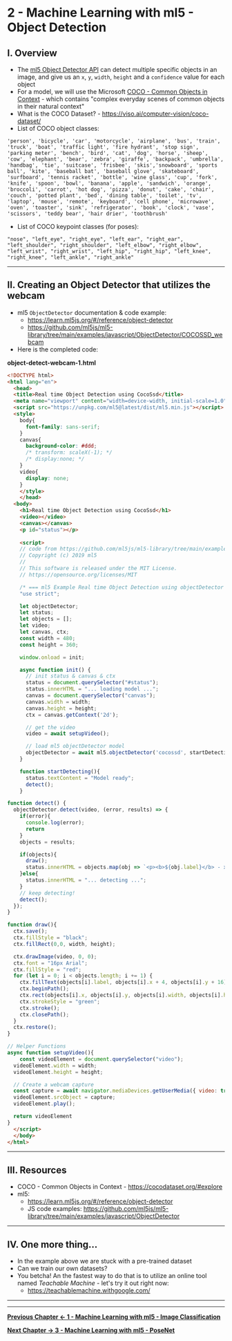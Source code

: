 # 2 - Machine Learning with ml5 - Object Detection

## I. Overview
- The [ml5 Object Detector API](https://learn.ml5js.org/#/reference/object-detector) can detect multiple specific objects in an image, and give us an `x`, `y`, `width`, `height` and a `confidence` value for each object
- For a model, we will use the Microsoft [COCO - Common Objects in Context](https://cocodataset.org/#explore) - which contains "complex everyday scenes of common objects in their natural context"
- What is the COCO Dataset? - https://viso.ai/computer-vision/coco-dataset/
- List of COCO object classes:

`'person', 'bicycle', 'car', 'motorcycle', 'airplane', 'bus', 'train', 'truck', 'boat', 'traffic light', 'fire hydrant', 'stop sign', 'parking meter', 'bench', 'bird', 'cat', 'dog', 'horse', 'sheep', 'cow', 'elephant', 'bear', 'zebra', 'giraffe', 'backpack', 'umbrella', 'handbag', 'tie', 'suitcase', 'frisbee', 'skis','snowboard', 'sports ball', 'kite', 'baseball bat', 'baseball glove', 'skateboard', 'surfboard', 'tennis racket', 'bottle', 'wine glass', 'cup', 'fork', 'knife', 'spoon', 'bowl', 'banana', 'apple', 'sandwich', 'orange', 'broccoli', 'carrot', 'hot dog', 'pizza', 'donut', 'cake', 'chair', 'couch', 'potted plant', 'bed', 'dining table', 'toilet', 'tv', 'laptop', 'mouse', 'remote', 'keyboard', 'cell phone', 'microwave', 'oven', 'toaster', 'sink', 'refrigerator', 'book', 'clock', 'vase', 'scissors', 'teddy bear', 'hair drier', 'toothbrush'`

- List of COCO keypoint classes (for poses):

`"nose", "left_eye", "right_eye", "left_ear", "right_ear", "left_shoulder", "right_shoulder", "left_elbow", "right_elbow", "left_wrist", "right_wrist", "left_hip", "right_hip", "left_knee", "right_knee", "left_ankle", "right_ankle"`

<hr>

## II. Creating an Object Detector that utilizes the webcam

- ml5 `ObjectDetector` documentation & code example:
  - https://learn.ml5js.org/#/reference/object-detector
  - https://github.com/ml5js/ml5-library/tree/main/examples/javascript/ObjectDetector/COCOSSD_webcam
- Here is the completed code:

**object-detect-webcam-1.html**

```html
<!DOCTYPE html>
<html lang="en">
  <head>
  <title>Real time Object Detection using CocoSsd</title>
  <meta name="viewport" content="width=device-width, initial-scale=1.0">
  <script src="https://unpkg.com/ml5@latest/dist/ml5.min.js"></script>
  <style>
    body{
      font-family: sans-serif;
    }
    canvas{
      background-color: #ddd;
      /* transform: scaleX(-1); */
      /* display:none; */
    }
    video{
      display: none;
    }
    </style>
    </head>
  <body>
    <h1>Real time Object Detection using CocoSsd</h1>
    <video></video>
    <canvas></canvas>
    <p id="status"></p>
		
    <script>
    // code from https://github.com/ml5js/ml5-library/tree/main/examples/javascript/ObjectDetector/COCOSSD_webcam
    // Copyright (c) 2019 ml5
    //
    // This software is released under the MIT License.
    // https://opensource.org/licenses/MIT

    /* === ml5 Example Real time Object Detection using objectDetector === */
    "use strict";

    let objectDetector;
    let status;
    let objects = [];
    let video;
    let canvas, ctx;
    const width = 480;
    const height = 360;

    window.onload = init;

    async function init() {
      // init status & canvas & ctx
      status = document.querySelector("#status");
      status.innerHTML = "... loading model ...";
      canvas = document.querySelector("canvas");
      canvas.width = width;
      canvas.height = height;
      ctx = canvas.getContext('2d');

      // get the video
      video = await setupVideo();

      // load ml5 objectDetector model
      objectDetector = await ml5.objectDetector('cocossd', startDetecting)
    }

    function startDetecting(){
      status.textContent = "Model ready";
      detect();
    }

function detect() {
  objectDetector.detect(video, (error, results) => {
    if(error){
      console.log(error);
      return
    }
    objects = results;

    if(objects){
      draw();
      status.innerHTML = objects.map(obj => `<p><b>${obj.label}</b> - x: ${obj.x.toFixed(0)}, y: ${obj.y.toFixed(0)}, width: ${obj.width.toFixed(0)}, height: ${obj.height.toFixed(0)}, confidence: ${obj.confidence.toFixed(4)}</p>`).join("");
    }else{
      status.innerHTML = "... detecting ...";
    }
    // keep detecting!
    detect();
  });
}

function draw(){
  ctx.save();
  ctx.fillStyle = "black";
  ctx.fillRect(0,0, width, height);

  ctx.drawImage(video, 0, 0);
  ctx.font = "16px Arial";
  ctx.fillStyle = "red";
  for (let i = 0; i < objects.length; i += 1) {
    ctx.fillText(objects[i].label, objects[i].x + 4, objects[i].y + 16); 
    ctx.beginPath();
    ctx.rect(objects[i].x, objects[i].y, objects[i].width, objects[i].height);
    ctx.strokeStyle = "green";
    ctx.stroke();
    ctx.closePath();
  }
  ctx.restore();
}

// Helper Functions
async function setupVideo(){
	const videoElement = document.querySelector("video");
  videoElement.width = width;
  videoElement.height = height;

  // Create a webcam capture
  const capture = await navigator.mediaDevices.getUserMedia({ video: true })
  videoElement.srcObject = capture;
  videoElement.play();

  return videoElement
}
  </script>
  </body>
</html>
```

<hr>

## III. Resources
- COCO - Common Objects in Context - https://cocodataset.org/#explore
- ml5:
  - https://learn.ml5js.org/#/reference/object-detector
  - JS code examples: https://github.com/ml5js/ml5-library/tree/main/examples/javascript/ObjectDetector

<hr>

## IV. One more thing...

- In the example above we are stuck with a pre-trained dataset
- Can we train our own datasets?
- You betcha! An the fastest way to do that is to utilize an online tool named *Teachable Machine* - let's try it out right now:
  - https://teachablemachine.withgoogle.com/

<hr><hr>

**[Previous Chapter <- 1 - Machine Learning with ml5 - Image Classification](1-ml-pre-trained-models.md)**

**[Next Chapter -> 3 - Machine Learning with ml5 - PoseNet](3-ml-posenet.md)**
